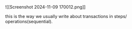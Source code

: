 
![[Screenshot 2024-11-09 170012.png]]

this is the way we usually write about transactions in steps/ operations(sequential).